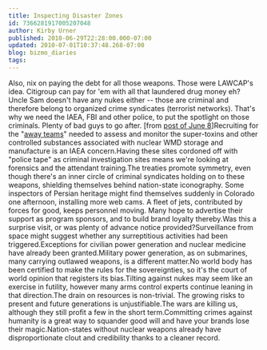 ```yaml
---
title: Inspecting Disaster Zones
id: 7366281917005207048
author: Kirby Urner
published: 2010-06-29T22:28:00.000-07:00
updated: 2010-07-01T10:37:48.268-07:00
blog: bizmo_diaries
tags: 
---
```


Also, nix on paying the debt for all those weapons. Those were LAWCAP's idea. Citigroup can pay for 'em with all that laundered drug money eh? Uncle Sam doesn't have any nukes either -- those are criminal and therefore belong to organized crime syndicates (terrorist networks). That's why we need the IAEA, FBI and other police, to put the spotlight on those criminals. Plenty of bad guys to go after. [from [post of June 8](http://mybizmo.blogspot.com/2010/06/moratorium-proposal-synergeo.html)]Recruiting for the "[away teams](http://controlroom.blogspot.com/2010/06/supporting-troops.html)" needed to assess and monitor the super-toxins and other controlled substances associated with nuclear WMD storage and manufacture is an IAEA concern.Having these sites cordoned off with "police tape" as criminal investigation sites means we're looking at forensics and the attendant training.The treaties promote symmetry, even though there's an inner circle of criminal syndicates holding on to these weapons, shielding themselves behind nation-state iconography.  Some inspectors of Persian heritage might find themselves suddenly in Colorado one afternoon, installing more web cams.   A fleet of jets, contributed by forces for good, keeps personnel moving.  Many hope to advertise their support as program sponsors, and to build brand loyalty thereby.Was this a surprise visit, or was plenty of advance notice provided?Surveillance from space might suggest whether any surreptitious activities had been triggered.Exceptions for civilian power generation and nuclear medicine have already been granted.Military power generation, as on submarines, many carrying outlawed weapons, is a different matter.No world body has been certified to make the rules for the sovereignties, so it's the court of world opinion that registers its bias.Tilting against nukes may seem like an exercise in futility, however many arms control experts continue leaning in that direction.The drain on resources is non-trivial.  The growing risks to present and future generations is unjustifiable.The wars are killing us, although they still profit a few in the short term.Committing crimes against humanity is a great way to squander good will and have your brands lose their magic.Nation-states without nuclear weapons already have disproportionate clout and credibility thanks to a cleaner record.